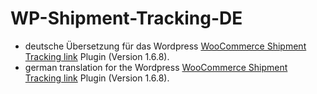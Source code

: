 # WP-Shipment-Tracking-DE

+ deutsche Übersetzung für das Wordpress [WooCommerce Shipment Tracking link](https://woocommerce.com/products/shipment-tracking/) Plugin (Version 1.6.8). 
+ german translation for the Wordpress [WooCommerce Shipment Tracking link](https://woocommerce.com/products/shipment-tracking/) Plugin (Version 1.6.8). 
